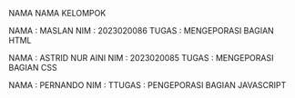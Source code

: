 NAMA NAMA KELOMPOK

NAMA : MASLAN
NIM : 2023020086
TUGAS : MENGEPORASI BAGIAN HTML

NAMA : ASTRID NUR AINI
NIM : 2023020085
TUGAS : MENGEPORASI BAGIAN CSS

NAMA : PERNANDO
NIM :
TTUGAS : PENGEPORASI BAGIAN JAVASCRIPT
